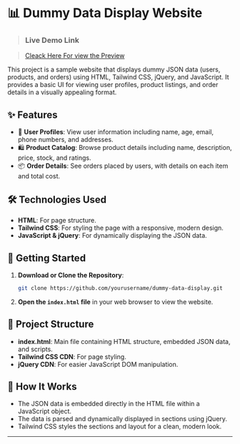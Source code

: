 # 📊 Dummy Data Display Website
> ### Live Demo Link

 > [Cleack Here For view the Preview](https://dummy-data-display-mr-r-k-s-projects.vercel.app/)

This project is a sample website that displays dummy JSON data (users, products, and orders) using HTML, Tailwind CSS, jQuery, and JavaScript. It provides a basic UI for viewing user profiles, product listings, and order details in a visually appealing format.

## ✨ Features

- 👤 **User Profiles**: View user information including name, age, email, phone numbers, and addresses.
- 🛍️ **Product Catalog**: Browse product details including name, description, price, stock, and ratings.
- 📦 **Order Details**: See orders placed by users, with details on each item and total cost.

## 🛠️ Technologies Used

- **HTML**: For page structure.
- **Tailwind CSS**: For styling the page with a responsive, modern design.
- **JavaScript & jQuery**: For dynamically displaying the JSON data.

## 🚀 Getting Started

1. **Download or Clone the Repository**:
    ```bash
    git clone https://github.com/yourusername/dummy-data-display.git
    ```

2. **Open the `index.html` file** in your web browser to view the website.

## 📂 Project Structure

- **index.html**: Main file containing HTML structure, embedded JSON data, and scripts.
- **Tailwind CSS CDN**: For page styling.
- **jQuery CDN**: For easier JavaScript DOM manipulation.

## 🧩 How It Works

- The JSON data is embedded directly in the HTML file within a JavaScript object.
- The data is parsed and dynamically displayed in sections using jQuery.
- Tailwind CSS styles the sections and layout for a clean, modern look.

---
